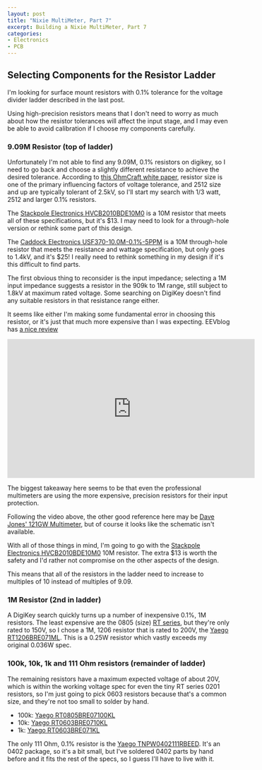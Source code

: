 ```yaml
---
layout: post
title: "Nixie MultiMeter, Part 7"
excerpt: Building a Nixie MultiMeter, Part 7
categories:
- Electronics
- PCB
---
```


## Selecting Components for the Resistor Ladder

I'm looking for surface mount resistors with 0.1% tolerance for the voltage divider ladder described in the last post.

Using high-precision resistors means that I don't need to worry as much about how the resistor tolerances will affect the input stage, and I may even be able to avoid calibration if I choose my components carefully.

### 9.09M Resistor (top of ladder)

Unfortunately I'm not able to find any 9.09M, 0.1% resistors on digikey, so I need to go back and choose a slightly different resistance to achieve the desired tolerance. According to [this OhmCraft white paper](https://www.ohmcraft.com/uploads/WP_HighVoltageChipResistors.pdf), resistor size is one of the primary influencing factors of voltage tolerance, and 2512 size and up are typically tolerant of 2.5kV, so I'll start my search with 1/3 watt, 2512 and larger 0.1% resistors.

The [Stackpole Electronics HVCB2010BDE10M0](https://www.digikey.com/product-detail/en/stackpole-electronics-inc/HVCB2010BDE10M0/HVCB2010BDE10M0CT-ND/5824174) is a 10M resistor that meets all of these specifications, but it's $13. I may need to look for a through-hole version or rethink some part of this design.

The [Caddock Electronics USF370-10.0M-0.1%-5PPM](https://www.digikey.com/product-detail/en/caddock-electronics-inc/USF370-10.0M-0.1-5PPM/USF370-10.0M-B-5PPM-ND/4360712) is a 10M through-hole resistor that meets the resistance and wattage specification, but only goes to 1.4kV, and it's $25! I really need to rethink something in my design if it's this difficult to find parts.

The first obvious thing to reconsider is the input impedance; selecting a 1M input impedance suggests a resistor in the 909k to 1M range, still subject to 1.8kV at maximum rated voltage. Some searching on DigiKey doesn't find any suitable resistors in that resistance range either.

It seems like either I'm making some fundamental error in choosing this resistor, or it's just that much more expensive than I was expecting. EEVblog has [a nice review](https://www.eevblog.com/forum/blog/eevblog-373-multimeter-input-protection-tutorial/)

<iframe width="560" height="315" src="https://www.youtube.com/embed/zUhnGp5vh60" frameborder="0" allow="autoplay; encrypted-media" allowfullscreen="allowfullscreen"></iframe>

The biggest takeaway here seems to be that even the professional multimeters are using the more expensive, precision resistors for their input protection.

Following the video above, the other good reference here may be [Dave Jones' 121GW Multimeter](https://www.kickstarter.com/projects/eevblog/eevblog-121gw-multimeter), but of course it looks like the schematic isn't available.

With all of those things in mind, I'm going to go with the [Stackpole Electronics HVCB2010BDE10M0](https://www.digikey.com/product-detail/en/stackpole-electronics-inc/HVCB2010BDE10M0/HVCB2010BDE10M0CT-ND/5824174) 10M resistor. The extra $13 is worth the safety and I'd rather not compromise on the other aspects of the design.

This means that all of the resistors in the ladder need to increase to multiples of 10 instead of multiples of 9.09.

### 1M Resistor (2nd in ladder)

A DigiKey search quickly turns up a number of inexpensive 0.1%, 1M resistors. The least expensive are the 0805 (size) [RT series](http://www.yageo.com/documents/recent/PYu-RT_1-to-0.01_RoHS_L_9.pdf), but they're only rated to 150V, so I chose a 1M, 1206 resistor that is rated to 200V, the [Yaego RT1206BRE071ML](https://www.digikey.com/product-detail/en/yageo/RT1206BRE071ML/YAG5104CT-ND/6617260). This is a 0.25W resistor which vastly exceeds my original 0.036W spec.

### 100k, 10k, 1k and 111 Ohm resistors (remainder of ladder)

The remaining resistors have a maximum expected voltage of about 20V, which is within the working voltage spec for even the tiny RT series 0201 resistors, so I'm just going to pick 0603 resistors because that's a common size, and they're not too small to solder by hand.

 * 100k: [Yaego RT0805BRE07100KL](https://www.digikey.com/product-detail/en/yageo/RT0805BRE07100KL/YAG2326CT-ND/5252440)
 * 10k: [Yaego RT0603BRE0710KL](https://www.digikey.com/product-detail/en/yageo/RT0603BRE0710KL/YAG2313CT-ND/5252427)
 * 1k: [Yaego RT0603BRE071KL](https://www.digikey.com/product-detail/en/yageo/RT0603BRE071KL/YAG2314CT-ND/5252428)

The only 111 Ohm, 0.1% resistor is the [Yaego TNPW0402111RBEED](https://www.digikey.com/product-detail/en/vishay-dale/TNPW0402111RBEED/541-2065-1-ND/4876030). It's an 0402 package, so it's a bit small, but I've soldered 0402 parts by hand before and it fits the rest of the specs, so I guess I'll have to live with it.
